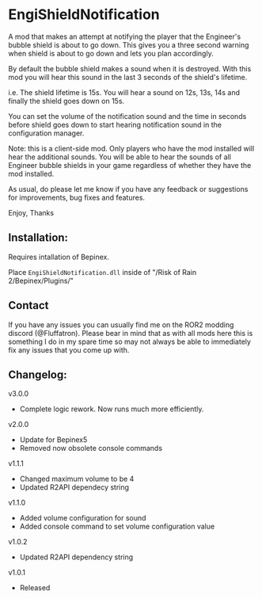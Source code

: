 # EngiShieldNotification

A mod that makes an attempt at notifying the player that the Engineer's bubble shield is about to go down. This gives you a three second warning when shield is about to go down and lets you plan accordingly.

By default the bubble shield makes a sound when it is destroyed. With this mod you will hear this sound in the last 3 seconds of the shield's lifetime.

i.e. The shield lifetime is 15s. You will hear a sound on 12s, 13s, 14s and finally the shield goes down on 15s.

You can set the volume of the notification sound and the time in seconds before shield goes down to start hearing notification sound in the configuration manager.

Note: this is a client-side mod. Only players who have the mod installed will hear the additional sounds. You will be able to hear the sounds of all Engineer bubble shields in your game regardless of whether they have the mod installed.

As usual, do please let me know if you have any feedback or suggestions for improvements, bug fixes and features.

Enjoy,
Thanks

## Installation:

Requires intallation of Bepinex. 

Place `EngiShieldNotification.dll` inside of "/Risk of Rain 2/Bepinex/Plugins/"

## Contact

If you have any issues you can usually find me on the ROR2 modding discord (@Fluffatron). Please bear in mind that as with all mods here this is something I do in my spare time so may not always be able to immediately fix any issues that you come up with. 

## Changelog:

v3.0.0
- Complete logic rework. Now runs much more efficiently.

v2.0.0
- Update for Bepinex5
- Removed now obsolete console commands

v1.1.1
- Changed maximum volume to be 4
- Updated R2API dependecy string

v1.1.0
- Added volume configuration for sound
- Added console command to set volume configuration value

v1.0.2 
- Updated R2API dependency string

v1.0.1 
- Released
